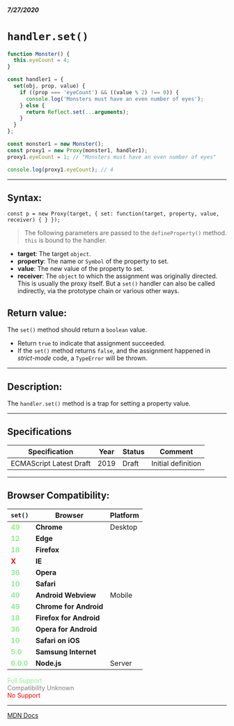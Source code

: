 ##### 7/27/2020
# `handler.set()`

```js
function Monster() {
  this.eyeCount = 4;
}

const handler1 = {
  set(obj, prop, value) {
    if ((prop === 'eyeCount') && ((value % 2) !== 0)) {
      console.log('Monsters must have an even number of eyes');
    } else {
      return Reflect.set(...arguments);
    }
  }
};

const monster1 = new Monster();
const proxy1 = new Proxy(monster1, handler1);
proxy1.eyeCount = 1; // "Monsters must have an even number of eyes"

console.log(proxy1.eyeCount); // 4
```

---

## Syntax:
`const p = new Proxy(target, {
  set: function(target, property, value, receiver) {
  }
});`

  > The following parameters are passed to the `defineProperty()` method.  `this` is bound to the handler.

* **target**: The target `object`.
* **property**: The name or `Symbol` of the property to set. 
* **value**: The new value of the property to set.
* **receiver**: The `object` to which the assignment was originally directed. This is usually the proxy itself. But a `set()` handler can also be called indirectly, via the prototype chain or various other ways.

## Return value:
The `set()`  method should return a `boolean` value.
  * Return `true` to indicate that assignment succeeded.
  * If the `set()` method returns `false`, and the assignment happened in _strict-mode_ code, a `TypeError` will be thrown.

---

## Description:
The `handler.set()` method is a trap for setting a property value.

---

## Specifications
| Specification | Year | Status | Comment |
|---|---|---|---|
| ECMAScript Latest Draft | 2019 | Draft | Initial definition |

---

## Browser Compatibility:
| `set()` | Browser | Platform |
|---|---|---|
| <span style="color: lightgreen">**49**</span> | **Chrome** | Desktop | 
| <span style="color: lightgreen">**12**</span> | **Edge** || 
| <span style="color: lightgreen">**18**</span> | **Firefox** || 
| <span style="color: red">**X**</span> | **IE** || 
| <span style="color: lightgreen">**36**</span> | **Opera** || 
| <span style="color: lightgreen">**10**</span> | **Safari** || 
| <span style="color: lightgreen">**49**</span> | **Android Webview** | Mobile | 
| <span style="color: lightgreen">**49**</span> | **Chrome for Android** || 
| <span style="color: lightgreen">**18**</span> | **Firefox for Android** || 
| <span style="color: lightgreen">**36**</span> | **Opera for Android** || 
| <span style="color: lightgreen">**10**</span> | **Safari on iOS** || 
| <span style="color: lightgreen">**5.0**</span> | **Samsung Internet** || 
| <span style="color: lightgreen">**6.0.0**</span> | **Node.js** | Server | 

<span style="color: lightgreen">Full Support</span>  
<span style="color: grey">Compatibility Unknown</span>  
<span style="color: red">No Support</span>

---

[MDN Docs](https://developer.mozilla.org/en-US/docs/Web/JavaScript/Reference/Global_Objects/Proxy/Proxy/set)
